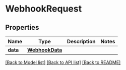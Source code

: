 # WebhookRequest

## Properties
Name | Type | Description | Notes
------------ | ------------- | ------------- | -------------
**data** | [**WebhookData**](WebhookData.md) |  | 

[[Back to Model list]](../README.md#documentation-for-models) [[Back to API list]](../README.md#documentation-for-api-endpoints) [[Back to README]](../README.md)


